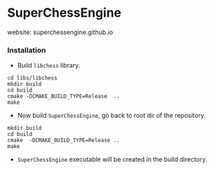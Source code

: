 # SuperChessEngine

website: superchessengine.github.io

### Installation

- Build `libchess` library.

```
cd libs/libchess
mkdir build
cd build
cmake -DCMAKE_BUILD_TYPE=Release  ..
make
```

- Now build `SuperChessEngine`, go back to root dir of the repository.

```
mkdir build
cd build
cmake  -DCMAKE_BUILD_TYPE=Release ..
make
```

- `SuperChessEngine` executable will be created in the build directory.
